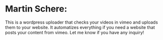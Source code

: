 # Martin Schere:
This is a wordpress uploader that checks your videos in vimeo and uploads them to your website. It automatizes
everything if you need a website that posts your content from vimeo. Let me know if you have any inquiry!
